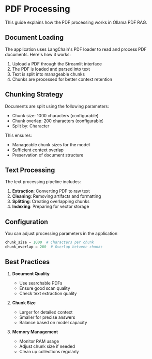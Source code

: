 # PDF Processing

This guide explains how the PDF processing works in Ollama PDF RAG.

## Document Loading

The application uses LangChain's PDF loader to read and process PDF documents. Here's how it works:

1. Upload a PDF through the Streamlit interface
2. The PDF is loaded and parsed into text
3. Text is split into manageable chunks
4. Chunks are processed for better context retention

## Chunking Strategy

Documents are split using the following parameters:

- Chunk size: 1000 characters (configurable)
- Chunk overlap: 200 characters (configurable)
- Split by: Character

This ensures:
- Manageable chunk sizes for the model
- Sufficient context overlap
- Preservation of document structure

## Text Processing

The text processing pipeline includes:

1. **Extraction**: Converting PDF to raw text
2. **Cleaning**: Removing artifacts and formatting
3. **Splitting**: Creating overlapping chunks
4. **Indexing**: Preparing for vector storage

## Configuration

You can adjust processing parameters in the application:

```python
chunk_size = 1000  # Characters per chunk
chunk_overlap = 200  # Overlap between chunks
```

## Best Practices

1. **Document Quality**
   - Use searchable PDFs
   - Ensure good scan quality
   - Check text extraction quality

2. **Chunk Size**
   - Larger for detailed context
   - Smaller for precise answers
   - Balance based on model capacity

3. **Memory Management**
   - Monitor RAM usage
   - Adjust chunk size if needed
   - Clean up collections regularly 